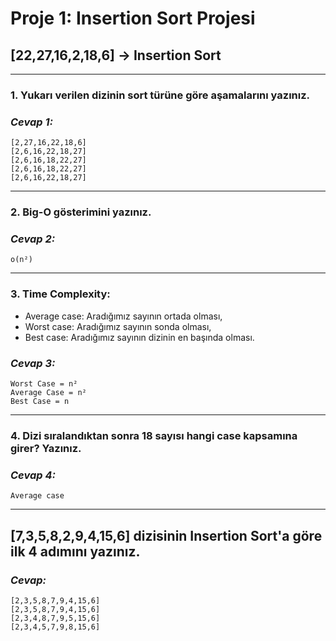 # Proje 1: Insertion Sort Projesi

## [22,27,16,2,18,6] -> Insertion Sort
---
### 1. Yukarı verilen dizinin sort türüne göre aşamalarını yazınız.

### ***Cevap 1:***
    [2,27,16,22,18,6]
    [2,6,16,22,18,27]
    [2,6,16,18,22,27]
    [2,6,16,18,22,27]
    [2,6,16,22,18,27]
---
### 2. Big-O gösterimini yazınız.

### ***Cevap 2:***
    o(n²)
---
### 3. Time Complexity:
- Average case: Aradığımız sayının ortada olması,
- Worst case: Aradığımız sayının sonda olması,
- Best case: Aradığımız sayının dizinin en başında olması.

### ***Cevap 3:***
    Worst Case = n²
    Average Case = n²
    Best Case = n
---
### 4. Dizi sıralandıktan sonra 18 sayısı hangi case kapsamına girer? Yazınız.

### ***Cevap 4:***
    Average case
---
## [7,3,5,8,2,9,4,15,6] dizisinin Insertion Sort'a göre ilk 4 adımını yazınız.

### ***Cevap:***
    [2,3,5,8,7,9,4,15,6]
    [2,3,5,8,7,9,4,15,6]
    [2,3,4,8,7,9,5,15,6]
    [2,3,4,5,7,9,8,15,6]